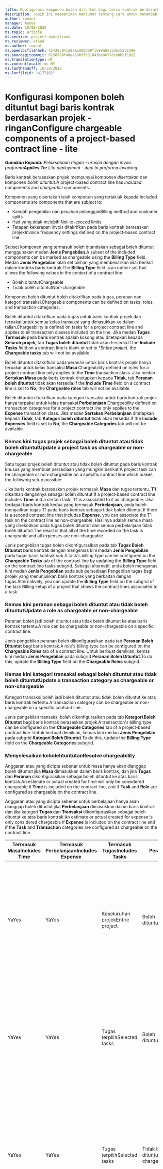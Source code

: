 ```yaml
---
title: Konfigurasi komponen boleh dituntut bagi baris kontrak berdasarkan projek - ringan
description: Topik ini memberikan maklumat tentang cara untuk menambah komponen boleh dituntut kepada baris kontrak dalam Operasi Projek.
author: rumant
manager: Annbe
ms.date: 10/08/2020
ms.topic: article
ms.service: project-operations
ms.reviewer: kfend
ms.author: rumant
ms.openlocfilehash: 46429c94ca9aa1ebbbe9fc689a9a5bd6c52dc59e
ms.sourcegitcommit: 625878bf48ea530f3381843be0e778cebbbf1922
ms.translationtype: HT
ms.contentlocale: ms-MY
ms.lasthandoff: 10/30/2020
ms.locfileid: "4177162"
---
```

# <a name="configure-chargeable-components-of-a-project-based-contract-line---lite"></a><span data-ttu-id="c360d-103">Konfigurasi komponen boleh dituntut bagi baris kontrak berdasarkan projek - ringan</span><span class="sxs-lookup"><span data-stu-id="c360d-103">Configure chargeable components of a project-based contract line - lite</span></span>

<span data-ttu-id="c360d-104">_**Gunakan Kepada:** Pelaksanaan ringan - urusan dengan invois proforma_</span><span class="sxs-lookup"><span data-stu-id="c360d-104">_**Applies To:** Lite deployment - deal to proforma invoicing_</span></span>

<span data-ttu-id="c360d-105">Baris kontrak berasaskan projek mempunyai komponen *disertakan* dan komponen *boleh dituntut*.</span><span class="sxs-lookup"><span data-stu-id="c360d-105">A project-based contract line has *included* components and *chargeable* components.</span></span>

<span data-ttu-id="c360d-106">Komponen yang disertakan ialah komponen yang tertakluk kepada:</span><span class="sxs-lookup"><span data-stu-id="c360d-106">Included components are components that are subject to:</span></span>

  - <span data-ttu-id="c360d-107">Kaedah pengebilan dan pecahan pelanggan</span><span class="sxs-lookup"><span data-stu-id="c360d-107">Billing method and customer splits</span></span>
  - <span data-ttu-id="c360d-108">Had yang tidak melebihi</span><span class="sxs-lookup"><span data-stu-id="c360d-108">Not-to-exceed limits</span></span> 
  - <span data-ttu-id="c360d-109">Tetapan kekerapan invois ditakrifkan pada baris kontrak berasaskan projek</span><span class="sxs-lookup"><span data-stu-id="c360d-109">Invoice frequency settings defined on the project-based contract line</span></span>

<span data-ttu-id="c360d-110">Subset komponen yang termasuk boleh ditandakan sebagai boleh dituntut menggunakan medan **Jenis Pengebilan**.</span><span class="sxs-lookup"><span data-stu-id="c360d-110">A subset of the included components can be marked as chargeable using the **Billing Type** field.</span></span> <span data-ttu-id="c360d-111">Medan **Jenis Pengebilan** ialah set pilihan yang membenarkan nilai berikut dalam konteks baris kontrak:</span><span class="sxs-lookup"><span data-stu-id="c360d-111">The **Billing Type** field is an option-set that allows the following values in the context of a contract line:</span></span>

  - <span data-ttu-id="c360d-112">Boleh dituntut</span><span class="sxs-lookup"><span data-stu-id="c360d-112">Chargeable</span></span>
  - <span data-ttu-id="c360d-113">Tidak boleh dituntut</span><span class="sxs-lookup"><span data-stu-id="c360d-113">Non-chargeable</span></span>

<span data-ttu-id="c360d-114">Komponen boleh dituntut boleh ditakrifkan pada tugas, peranan dan kategori transaksi.</span><span class="sxs-lookup"><span data-stu-id="c360d-114">Chargeable components can be defined on tasks, roles, and transaction categories.</span></span>

<span data-ttu-id="c360d-115">Boleh dituntut ditakrifkan pada tugas untuk baris kontrak projek dan terpakai untuk semua kelas transaksi yang dimasukkan ke dalam talian.</span><span class="sxs-lookup"><span data-stu-id="c360d-115">Chargeability is defined on tasks for a project contract line and applies to all transaction classes included on the line.</span></span> <span data-ttu-id="c360d-116">Jika medan **Tugas Termasuk** pada baris kontrak adalah kosong atau ditetapkan kepada **Seluruh projek**, tab **Tugas boleh dituntut** tidak akan tersedia.</span><span class="sxs-lookup"><span data-stu-id="c360d-116">If the **Include Tasks** field on a contract line is blank or set to \**Entire project*, the **Chargeable tasks** tab will not be available.</span></span>

<span data-ttu-id="c360d-117">Boleh dituntut ditakrifkan pada peranan untuk baris kontrak projek hanya terpakai untuk kelas transaksi **Masa**.</span><span class="sxs-lookup"><span data-stu-id="c360d-117">Chargeability defined on roles for a project contract line only applies to the **Time** transaction class.</span></span> <span data-ttu-id="c360d-118">Jika medan **Sertakan Masa** pada baris kontrak ditetapkan kepada **Tidak**, tab **Peranan boleh dituntut** tidak akan tersedia.</span><span class="sxs-lookup"><span data-stu-id="c360d-118">If the **Include Time** field on a contract line is set to **No**, the **Chargeable roles** tab will not be available.</span></span>

<span data-ttu-id="c360d-119">Boleh dituntut ditakrifkan pada kategori transaksi untuk baris kontrak projek hanya terpakai untuk kelas transaksi **Perbelanjaan**.</span><span class="sxs-lookup"><span data-stu-id="c360d-119">Chargeability defined on transaction categories for a project contract line only applies to the **Expense** transaction class.</span></span> <span data-ttu-id="c360d-120">Jika medan **Sertakan Perbelanjaan** ditetapkan kepada **Tidak**, tab **Kategori boleh dituntut** tidak akan tersedia.</span><span class="sxs-lookup"><span data-stu-id="c360d-120">If the **Include Expenses** field is set to **No**, the **Chargeable Categories** tab will not be available.</span></span>

### <a name="update-a-project-task-as-chargeable-or-non-chargeable"></a><span data-ttu-id="c360d-121">Kemas kini tugas projek sebagai boleh dituntut atau tidak boleh dituntut</span><span class="sxs-lookup"><span data-stu-id="c360d-121">Update a project task as chargeable or non-chargeable</span></span>

<span data-ttu-id="c360d-122">Satu tugas projek boleh dituntut atau tidak boleh dituntut pada baris kontrak khusus yang membuat persediaan yang mungkin berikut:</span><span class="sxs-lookup"><span data-stu-id="c360d-122">A project task can be chargeable or non-chargeable on a specific contract line which makes the following setup possible:</span></span>

<span data-ttu-id="c360d-123">Jika baris kontrak berasaskan projek termasuk **Masa** dan tugas tertentu, **T1** dikaitkan dengannya sebagai boleh dituntut.</span><span class="sxs-lookup"><span data-stu-id="c360d-123">If a project-based contract line includes **Time** and a certain task, **T1** is associated to it as chargeable.</span></span> <span data-ttu-id="c360d-124">Jika terdapat baris kontrak kedua yang termasuk **Perbelanjaan**, anda boleh mengaitkan tugas T1 pada baris kontrak sebagai tidak boleh dituntut.</span><span class="sxs-lookup"><span data-stu-id="c360d-124">If there is a second contract line that includes **Expense**, you can associate the T1 task on the contract line as non-chargeable.</span></span> <span data-ttu-id="c360d-125">Hasilnya adalah semua masa yang direkodkan pada tugas boleh dituntut dan semua perbelanjaan tidak boleh dituntut.</span><span class="sxs-lookup"><span data-stu-id="c360d-125">The result is that all of the time recorded on the task is chargeable and all expenses are non-chargeable.</span></span>

<span data-ttu-id="c360d-126">Jenis pengebilan tugas boleh dikonfigurasikan pada tab **Tugas Boleh Dituntut** baris kontrak dengan mengemas kini medan **Jenis Pengebilan** pada tugas baris kontrak sub.</span><span class="sxs-lookup"><span data-stu-id="c360d-126">A task's billing type can be configured on the **Chargeable Tasks** tab of the contract line by updating the **Billing Type** field on the contract line tasks subgrid.</span></span> <span data-ttu-id="c360d-127">Sebagai alternatif, anda boleh mengemas kini medan **Jenis Pengebilan** pada sub persediaan Pengebilan tugas bagi projek yang menunjukkan baris kontrak yang berkaitan dengan tugas.</span><span class="sxs-lookup"><span data-stu-id="c360d-127">Alternatively, you can update the **Billing Type** field on the subgrid of the task Billing setup of a project that shows the contract lines associated to a task.</span></span>

### <a name="update-a-role-as-chargeable-or-non-chargeable"></a><span data-ttu-id="c360d-128">Kemas kini peranan sebagai boleh dituntut atau tidak boleh dituntut</span><span class="sxs-lookup"><span data-stu-id="c360d-128">Update a role as chargeable or non-chargeable</span></span>

<span data-ttu-id="c360d-129">Peranan boleh jadi boleh dituntut atau tidak boleh dituntut ke atas baris kontrak tertentu.</span><span class="sxs-lookup"><span data-stu-id="c360d-129">A role can be chargeable or non-chargeable on a specific contract line.</span></span>

<span data-ttu-id="c360d-130">Jenis pengebilan peranan boleh dikonfigurasikan pada tab **Peranan Boleh Dituntut** bagi baris kontrak.</span><span class="sxs-lookup"><span data-stu-id="c360d-130">A role's billing type can be configured on the **Chargeable Roles** tab of a contract line.</span></span> <span data-ttu-id="c360d-131">Untuk berbuat demikian, kemas kini medan **Jenis Pengebilan** pada subgrid **Peranan Boleh Dituntut**.</span><span class="sxs-lookup"><span data-stu-id="c360d-131">To do this, update the **Billing Type** field on the **Chargeable Roles** subgrid.</span></span>

### <a name="update-a-transaction-category-as-chargeable-or-non-chargeable"></a><span data-ttu-id="c360d-132">Kemas kini kategori transaksi sebagai boleh dituntut atau tidak boleh dituntut</span><span class="sxs-lookup"><span data-stu-id="c360d-132">Update a transaction category as chargeable or non-chargeable</span></span>

<span data-ttu-id="c360d-133">Kategori transaksi boleh jadi boleh dituntut atau tidak boleh dituntut ke atas baris kontrak tertentu.</span><span class="sxs-lookup"><span data-stu-id="c360d-133">A transaction category can be chargeable or non-chargeable on a specific contract line.</span></span>

<span data-ttu-id="c360d-134">Jenis pengebilan transaksi boleh dikonfigurasikan pada tab **Kategori Boleh Dituntut** bagi baris kontrak berasaskan projek.</span><span class="sxs-lookup"><span data-stu-id="c360d-134">A transaction's billing type can be configured on the **Chargeable Categories** tab of a project-based contract line.</span></span> <span data-ttu-id="c360d-135">Untuk berbuat demikian, kemas kini medan **Jenis Pengebilan** pada subgrid **Kategori Boleh Dituntut**.</span><span class="sxs-lookup"><span data-stu-id="c360d-135">To do this, update the **Billing Type** field on the **Chargeable Categories** subgrid.</span></span>

### <a name="resolve-chargeability"></a><span data-ttu-id="c360d-136">Menyelesaikan kebolehtuntutan</span><span class="sxs-lookup"><span data-stu-id="c360d-136">Resolve chargeability</span></span>

<span data-ttu-id="c360d-137">Anggaran atau yang dicipta sebenar untuk masa hanya akan dianggap boleh dituntut jika **Masa** dimasukkan dalam baris kontrak, dan jika **Tugas** dan **Peranan** dikonfigurasikan sebagai boleh dituntut ke atas baris kontrak.</span><span class="sxs-lookup"><span data-stu-id="c360d-137">An estimate or actual created for time will only be considered chargeable if **Time** is included on the contract line, and if **Task** and **Role** are configured as chargeable on the contract line.</span></span>

<span data-ttu-id="c360d-138">Anggaran atau yang dicipta sebenar untuk perbelajaan hanya akan dianggap boleh dituntut jika **Perbelanjaan** dimasukkan dalam baris kontrak dan jika kategori **Tugas** dan **Transaksi** dikonfigurasikan sebagai boleh dituntut ke atas baris kontrak.</span><span class="sxs-lookup"><span data-stu-id="c360d-138">An estimate or actual created for expense is only considered chargeable if **Expense** is included on the contract line and if the **Task** and **Transaction** categories are configured as chargeable on the contract line.</span></span>


| <span data-ttu-id="c360d-139">Termasuk Masa</span><span class="sxs-lookup"><span data-stu-id="c360d-139">Includes Time</span></span> | <span data-ttu-id="c360d-140">Termasuk Perbelanjaan</span><span class="sxs-lookup"><span data-stu-id="c360d-140">Includes Expense</span></span> | <span data-ttu-id="c360d-141">Termasuk Tugas</span><span class="sxs-lookup"><span data-stu-id="c360d-141">Includes Tasks</span></span> | <span data-ttu-id="c360d-142">Peranan</span><span class="sxs-lookup"><span data-stu-id="c360d-142">Role</span></span>           | <span data-ttu-id="c360d-143">Kategori</span><span class="sxs-lookup"><span data-stu-id="c360d-143">Category</span></span>       | <span data-ttu-id="c360d-144">Tugas</span><span class="sxs-lookup"><span data-stu-id="c360d-144">Task</span></span>                                                                                                      |
|---------------|------------------|----------------|----------------|----------------|-----------------------------------------------------------------------------------------------------------|
| <span data-ttu-id="c360d-145">Ya</span><span class="sxs-lookup"><span data-stu-id="c360d-145">Yes</span></span>           | <span data-ttu-id="c360d-146">Ya</span><span class="sxs-lookup"><span data-stu-id="c360d-146">Yes</span></span>              | <span data-ttu-id="c360d-147">Keseluruhan projek</span><span class="sxs-lookup"><span data-stu-id="c360d-147">Entire project</span></span> | <span data-ttu-id="c360d-148">Boleh dituntut</span><span class="sxs-lookup"><span data-stu-id="c360d-148">Chargeable</span></span>     | <span data-ttu-id="c360d-149">Boleh dituntut</span><span class="sxs-lookup"><span data-stu-id="c360d-149">Chargeable</span></span>     | <span data-ttu-id="c360d-150">Pengebilan pada Masa sebenar: **Boleh dituntut**</span><span class="sxs-lookup"><span data-stu-id="c360d-150">Billing on a Time actual: **Chargeable**</span></span> </br> <span data-ttu-id="c360d-151">Jenis pengebilan pada Perbelanjaan sebenar: **Boleh dituntut**</span><span class="sxs-lookup"><span data-stu-id="c360d-151">Billing type on Expense actual: **Chargeable**</span></span>           |
| <span data-ttu-id="c360d-152">Ya</span><span class="sxs-lookup"><span data-stu-id="c360d-152">Yes</span></span>           | <span data-ttu-id="c360d-153">Ya</span><span class="sxs-lookup"><span data-stu-id="c360d-153">Yes</span></span>              | <span data-ttu-id="c360d-154">Tugas terpilih</span><span class="sxs-lookup"><span data-stu-id="c360d-154">Selected tasks</span></span> | <span data-ttu-id="c360d-155">Boleh dituntut</span><span class="sxs-lookup"><span data-stu-id="c360d-155">Chargeable</span></span>     | <span data-ttu-id="c360d-156">Boleh dituntut</span><span class="sxs-lookup"><span data-stu-id="c360d-156">Chargeable</span></span>     | <span data-ttu-id="c360d-157">Pengebilan pada Masa sebenar: **Boleh dituntut**</span><span class="sxs-lookup"><span data-stu-id="c360d-157">Billing on a Time actual: **Chargeable**</span></span> </br> <span data-ttu-id="c360d-158">Jenis pengebilan pada Perbelanjaan sebenar: **Boleh dituntut**</span><span class="sxs-lookup"><span data-stu-id="c360d-158">Billing type on Expense actual: **Chargeable**</span></span>           |
| <span data-ttu-id="c360d-159">Ya</span><span class="sxs-lookup"><span data-stu-id="c360d-159">Yes</span></span>           | <span data-ttu-id="c360d-160">Ya</span><span class="sxs-lookup"><span data-stu-id="c360d-160">Yes</span></span>              | <span data-ttu-id="c360d-161">Tugas terpilih</span><span class="sxs-lookup"><span data-stu-id="c360d-161">Selected tasks</span></span> | <span data-ttu-id="c360d-162">Tidak boleh dituntut</span><span class="sxs-lookup"><span data-stu-id="c360d-162">Non-chargeable</span></span> | <span data-ttu-id="c360d-163">Boleh dituntut</span><span class="sxs-lookup"><span data-stu-id="c360d-163">Chargeable</span></span>     | <span data-ttu-id="c360d-164">Pengebilan pada Masa sebenar: **Tidak boleh dituntut**</span><span class="sxs-lookup"><span data-stu-id="c360d-164">Billing on a Time actual: **Non-chargeable**</span></span> </br> <span data-ttu-id="c360d-165">Jenis pengebilan pada Perbelanjaan sebenar: **Boleh dituntut**</span><span class="sxs-lookup"><span data-stu-id="c360d-165">Billing type on Expense actual: **Chargeable**</span></span>       |
| <span data-ttu-id="c360d-166">Ya</span><span class="sxs-lookup"><span data-stu-id="c360d-166">Yes</span></span>           | <span data-ttu-id="c360d-167">Ya</span><span class="sxs-lookup"><span data-stu-id="c360d-167">Yes</span></span>              | <span data-ttu-id="c360d-168">Tugas terpilih</span><span class="sxs-lookup"><span data-stu-id="c360d-168">Selected tasks</span></span> | <span data-ttu-id="c360d-169">Boleh dituntut</span><span class="sxs-lookup"><span data-stu-id="c360d-169">Chargeable</span></span>     | <span data-ttu-id="c360d-170">Boleh dituntut</span><span class="sxs-lookup"><span data-stu-id="c360d-170">Chargeable</span></span>     | <span data-ttu-id="c360d-171">Pengebilan pada Masa sebenar: **Tidak boleh dituntut**</span><span class="sxs-lookup"><span data-stu-id="c360d-171">Billing on a Time actual: **Non-chargeable**</span></span> </br> <span data-ttu-id="c360d-172">Jenis pengebilan pada Perbelanjaan sebenar:   **Tidak boleh dituntut**</span><span class="sxs-lookup"><span data-stu-id="c360d-172">Billing type on Expense actual:   **Non-chargeable**</span></span> |
| <span data-ttu-id="c360d-173">Ya</span><span class="sxs-lookup"><span data-stu-id="c360d-173">Yes</span></span>           | <span data-ttu-id="c360d-174">Ya</span><span class="sxs-lookup"><span data-stu-id="c360d-174">Yes</span></span>              | <span data-ttu-id="c360d-175">Tugas terpilih</span><span class="sxs-lookup"><span data-stu-id="c360d-175">Selected tasks</span></span> | <span data-ttu-id="c360d-176">Tidak boleh dituntut</span><span class="sxs-lookup"><span data-stu-id="c360d-176">Non-chargeable</span></span> | <span data-ttu-id="c360d-177">Boleh dituntut</span><span class="sxs-lookup"><span data-stu-id="c360d-177">Chargeable</span></span>     | <span data-ttu-id="c360d-178">Pengebilan pada Masa sebenar: **Tidak boleh dituntut**</span><span class="sxs-lookup"><span data-stu-id="c360d-178">Billing on a Time actual: **Non-chargeable**</span></span> </br> <span data-ttu-id="c360d-179">Jenis pengebilan pada Perbelanjaan sebenar:   **Tidak boleh dituntut**</span><span class="sxs-lookup"><span data-stu-id="c360d-179">Billing type on Expense actual:   **Non-chargeable**</span></span> |
| <span data-ttu-id="c360d-180">Ya</span><span class="sxs-lookup"><span data-stu-id="c360d-180">Yes</span></span>           | <span data-ttu-id="c360d-181">Ya</span><span class="sxs-lookup"><span data-stu-id="c360d-181">Yes</span></span>              | <span data-ttu-id="c360d-182">Tugas terpilih</span><span class="sxs-lookup"><span data-stu-id="c360d-182">Selected tasks</span></span> | <span data-ttu-id="c360d-183">Tidak boleh dituntut</span><span class="sxs-lookup"><span data-stu-id="c360d-183">Non-chargeable</span></span> | <span data-ttu-id="c360d-184">Tidak boleh dituntut</span><span class="sxs-lookup"><span data-stu-id="c360d-184">Non-chargeable</span></span> | <span data-ttu-id="c360d-185">Pengebilan pada Masa sebenar: **Tidak boleh dituntut**</span><span class="sxs-lookup"><span data-stu-id="c360d-185">Billing on a Time actual: **Non-chargeable**</span></span> </br> <span data-ttu-id="c360d-186">Jenis pengebilan pada Perbelanjaan sebenar:   **Tidak boleh dituntut**</span><span class="sxs-lookup"><span data-stu-id="c360d-186">Billing type on Expense actual:   **Non-chargeable**</span></span> |
| <span data-ttu-id="c360d-187">Tidak</span><span class="sxs-lookup"><span data-stu-id="c360d-187">No</span></span>            | <span data-ttu-id="c360d-188">Ya</span><span class="sxs-lookup"><span data-stu-id="c360d-188">Yes</span></span>              | <span data-ttu-id="c360d-189">Keseluruhan projek</span><span class="sxs-lookup"><span data-stu-id="c360d-189">Entire project</span></span> | <span data-ttu-id="c360d-190">Tidak boleh ditetapkan</span><span class="sxs-lookup"><span data-stu-id="c360d-190">Can't be set</span></span>   | <span data-ttu-id="c360d-191">Boleh dituntut</span><span class="sxs-lookup"><span data-stu-id="c360d-191">Chargeable</span></span>     | <span data-ttu-id="c360d-192">Pengebilan pada Masa sebenar: **Tidak tersedia**</span><span class="sxs-lookup"><span data-stu-id="c360d-192">Billing on a Time actual: **Not available**</span></span></br><span data-ttu-id="c360d-193">Jenis pengebilan pada Perbelanjaan sebenar: **Boleh dituntut**</span><span class="sxs-lookup"><span data-stu-id="c360d-193">Billing type on Expense actual: **Chargeable**</span></span>          |
| <span data-ttu-id="c360d-194">Tidak</span><span class="sxs-lookup"><span data-stu-id="c360d-194">No</span></span>            | <span data-ttu-id="c360d-195">Ya</span><span class="sxs-lookup"><span data-stu-id="c360d-195">Yes</span></span>              | <span data-ttu-id="c360d-196">Keseluruhan projek</span><span class="sxs-lookup"><span data-stu-id="c360d-196">Entire project</span></span> | <span data-ttu-id="c360d-197">Tidak boleh ditetapkan</span><span class="sxs-lookup"><span data-stu-id="c360d-197">Can't be set</span></span>   | <span data-ttu-id="c360d-198">Tidak boleh dituntut</span><span class="sxs-lookup"><span data-stu-id="c360d-198">Non-chargeable</span></span> | <span data-ttu-id="c360d-199">Pengebilan pada Masa sebenar: **Tidak tersedia**</span><span class="sxs-lookup"><span data-stu-id="c360d-199">Billing on a Time actual: **Not available**</span></span></br> <span data-ttu-id="c360d-200">Jenis pengebilan pada Perbelanjaan sebenar: **Tidak boleh dituntut**</span><span class="sxs-lookup"><span data-stu-id="c360d-200">Billing type on Expense actual: **Non-chargeable**</span></span>     |
| <span data-ttu-id="c360d-201">Ya</span><span class="sxs-lookup"><span data-stu-id="c360d-201">Yes</span></span>           | <span data-ttu-id="c360d-202">Tidak</span><span class="sxs-lookup"><span data-stu-id="c360d-202">No</span></span>               | <span data-ttu-id="c360d-203">Keseluruhan projek</span><span class="sxs-lookup"><span data-stu-id="c360d-203">Entire project</span></span> | <span data-ttu-id="c360d-204">Boleh dituntut</span><span class="sxs-lookup"><span data-stu-id="c360d-204">Chargeable</span></span>     | <span data-ttu-id="c360d-205">Tidak boleh ditetapkan</span><span class="sxs-lookup"><span data-stu-id="c360d-205">Can't be set</span></span>   | <span data-ttu-id="c360d-206">Pengebilan pada Masa sebenar: **Boleh dituntut**</span><span class="sxs-lookup"><span data-stu-id="c360d-206">Billing on a Time actual: **Chargeable**</span></span> </br> <span data-ttu-id="c360d-207">Jenis pengebilan pada Perbelanjaan sebenar: **Tidak tersedia**</span><span class="sxs-lookup"><span data-stu-id="c360d-207">Billing type on Expense actual: **Not available**</span></span>        |
| <span data-ttu-id="c360d-208">Ya</span><span class="sxs-lookup"><span data-stu-id="c360d-208">Yes</span></span>           | <span data-ttu-id="c360d-209">Tidak</span><span class="sxs-lookup"><span data-stu-id="c360d-209">No</span></span>               | <span data-ttu-id="c360d-210">Keseluruhan projek</span><span class="sxs-lookup"><span data-stu-id="c360d-210">Entire project</span></span> | <span data-ttu-id="c360d-211">Tidak boleh dituntut</span><span class="sxs-lookup"><span data-stu-id="c360d-211">Non-chargeable</span></span> | <span data-ttu-id="c360d-212">Tidak boleh ditetapkan</span><span class="sxs-lookup"><span data-stu-id="c360d-212">Can't be set</span></span>   | <span data-ttu-id="c360d-213">Pengebilan pada Masa sebenar: **Tidak boleh dituntut**</span><span class="sxs-lookup"><span data-stu-id="c360d-213">Billing on a Time actual: **Non-chargeable**</span></span> </br><span data-ttu-id="c360d-214">Jenis pengebilan pada Perbelanjaan sebenar: **Tidak   tersedia**</span><span class="sxs-lookup"><span data-stu-id="c360d-214">Billing type on Expense actual: **Not   available**</span></span>   |
